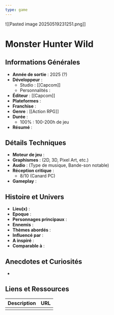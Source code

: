 ```yaml
---
type: game
---
```

![[Pasted image 20250519231251.png]]
# Monster Hunter Wild

## Informations Générales

- **Année de sortie** : 2025 (?)
- **Développeur** : 
	- Studio : [[Capcom]]
	- Personnalités : 
- **Éditeur** : [[Capcom]]
- **Plateformes** : 
- **Franchise** : 
- **Genre** : [[Action RPG]]
- **Durée** :
	- 100% : 100-200h de jeu
- **Résumé** : 

## Détails Techniques
- **Moteur de jeu** : 
- **Graphismes** : (2D, 3D, Pixel Art, etc.)
- **Audio** : (Type de musique, Bande-son notable)
- **Réception critique** : 
	- 8/10 (Canard PC)
- **Gameplay** :

## Histoire et Univers
- **Lieu(x)** : 
- **Epoque** : 
- **Personnages principaux** : 
- **Ennemis** :
- **Thèmes abordés** : 
- **Influencé par** :
- **A inspiré** : 
- **Comparable à** :
## Anecdotes et Curiosités
- 
## Liens et Ressources

| Description | URL |
| ----------- | --- |
|             |     |
